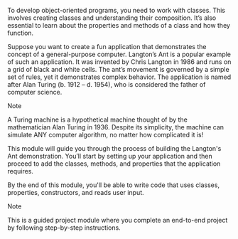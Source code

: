 To develop object-oriented programs, you need to work with classes. This involves creating classes and understanding their composition. It’s also essential to learn about the properties and methods of a class and how they function.

Suppose you want to create a fun application that demonstrates the concept of a general-purpose computer. Langton’s Ant is a popular example of such an application. It was invented by Chris Langton in 1986 and runs on a grid of black and white cells. The ant’s movement is governed by a simple set of rules, yet it demonstrates complex behavior. The application is named after Alan Turing (b. 1912 – d. 1954), who is considered the father of computer science.

> [!NOTE]
> A Turing machine is a hypothetical machine thought of by the mathematician Alan Turing in 1936. Despite its simplicity, the machine can simulate ANY computer algorithm, no matter how complicated it is!

This module will guide you through the process of building the Langton's Ant demonstration. You’ll start by setting up your application and then proceed to add the classes, methods, and properties that the application requires.

By the end of this module, you'll be able to write code that uses classes, properties, constructors, and reads user input.

> [!NOTE]
> This is a guided project module where you complete an end-to-end project by following step-by-step instructions. 